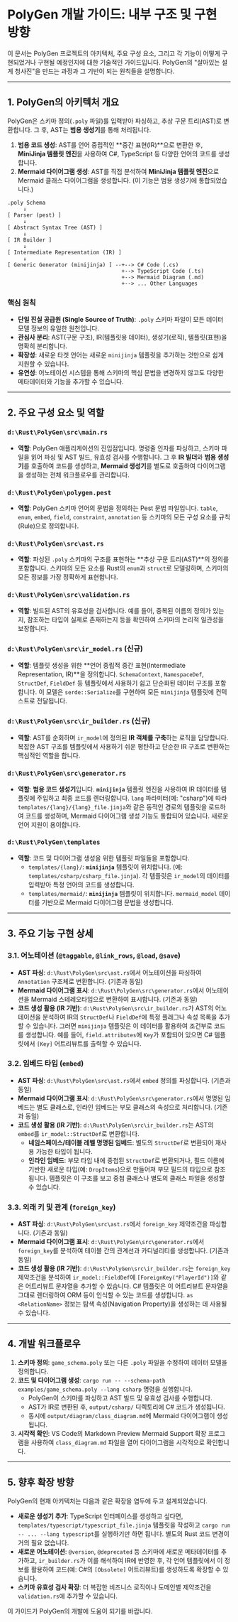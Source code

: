 # PolyGen 개발 가이드: 내부 구조 및 구현 방향

 이 문서는 PolyGen 프로젝트의 아키텍처, 주요 구성 요소, 그리고 각 기능이 어떻게 구현되었거나 구현될 예정인지에 대한 기술적인 가이드입니다. PolyGen의 "살아있는 설계 청사진"을 만드는 과정과 그 기반이 되는 원칙들을 설명합니다.

 ---

 ## 1. PolyGen의 아키텍처 개요

 PolyGen은 스키마 정의(`.poly` 파일)를 입력받아 파싱하고, 추상 구문 트리(AST)로 변환합니다. 그 후, AST는 **범용 생성기**를 통해 처리됩니다.

 1.  **범용 코드 생성**: AST를 언어 중립적인 **중간 표현(IR)**으로 변환한 후, **MiniJinja 템플릿 엔진**을 사용하여 C#, TypeScript 등 다양한 언어의 코드를 생성합니다.
 2.  **Mermaid 다이어그램 생성**: AST를 직접 분석하여 **MiniJinja 템플릿 엔진**으로 Mermaid 클래스 다이어그램을 생성합니다. (이 기능은 범용 생성기에 통합되었습니다.)

 ```
 .poly Schema
      ↓
 [ Parser (pest) ]
      ↓
 [ Abstract Syntax Tree (AST) ]
      ↓
 [ IR Builder ]
      ↓
 [ Intermediate Representation (IR) ]
      ↓
 [ Generic Generator (minijinja) ] --+--> C# Code (.cs)
                                     +--> TypeScript Code (.ts)
                                     +--> Mermaid Diagram (.md)
                                     +--> ... Other Languages
 ```

 ### 핵심 원칙

 *   **단일 진실 공급원 (Single Source of Truth)**: `.poly` 스키마 파일이 모든 데이터 모델 정보의 유일한 원천입니다.
 *   **관심사 분리**: AST(구문 구조), IR(템플릿용 데이터), 생성기(로직), 템플릿(표현)을 명확히 분리합니다.
 *   **확장성**: 새로운 타겟 언어는 새로운 `minijinja` 템플릿을 추가하는 것만으로 쉽게 지원할 수 있습니다.
 *   **유연성**: 어노테이션 시스템을 통해 스키마의 핵심 문법을 변경하지 않고도 다양한 메타데이터와 기능을 추가할 수 있습니다.

 ---

 ## 2. 주요 구성 요소 및 역할

 ### `d:\Rust\PolyGen\src\main.rs`
 *   **역할**: PolyGen 애플리케이션의 진입점입니다. 명령줄 인자를 파싱하고, 스키마 파일을 읽어 파싱 및 AST 빌드, 유효성 검사를 수행합니다. 그 후 **IR 빌더**와 **범용 생성기**를 호출하여 코드를 생성하고, **Mermaid 생성기**를 별도로 호출하여 다이어그램을 생성하는 전체 워크플로우를 관리합니다.

 ### `d:\Rust\PolyGen\polygen.pest`
 *   **역할**: PolyGen 스키마 언어의 문법을 정의하는 Pest 문법 파일입니다. `table`, `enum`, `embed`, `field`, `constraint`, `annotation` 등 스키마의 모든 구성 요소를 규칙(Rule)으로 정의합니다.

 ### `d:\Rust\PolyGen\src\ast.rs`
 *   **역할**: 파싱된 `.poly` 스키마의 구조를 표현하는 **추상 구문 트리(AST)**의 정의를 포함합니다. 스키마의 모든 요소를 Rust의 `enum`과 `struct`로 모델링하며, 스키마의 모든 정보를 가장 정확하게 표현합니다.

 ### `d:\Rust\PolyGen\src\validation.rs`
 *   **역할**: 빌드된 AST의 유효성을 검사합니다. 예를 들어, 중복된 이름의 정의가 있는지, 참조하는 타입이 실제로 존재하는지 등을 확인하여 스키마의 논리적 일관성을 보장합니다.

 ### `d:\Rust\PolyGen\src\ir_model.rs` (신규)
 *   **역할**: 템플릿 생성을 위한 **언어 중립적 중간 표현(Intermediate Representation, IR)**을 정의합니다. `SchemaContext`, `NamespaceDef`, `StructDef`, `FieldDef` 등 템플릿에서 사용하기 쉽고 단순화된 데이터 구조를 포함합니다. 이 모델은 `serde::Serialize`를 구현하여 모든 `minijinja` 템플릿에 컨텍스트로 전달됩니다.

 ### `d:\Rust\PolyGen\src\ir_builder.rs` (신규)
 *   **역할**: AST를 순회하며 `ir_model`에 정의된 **IR 객체를 구축**하는 로직을 담당합니다. 복잡한 AST 구조를 템플릿에서 사용하기 쉬운 평탄하고 단순한 IR 구조로 변환하는 핵심적인 역할을 합니다.

 ### `d:\Rust\PolyGen\src\generator.rs`
 *   **역할**: **범용 코드 생성기**입니다. **`minijinja`** 템플릿 엔진을 사용하여 IR 데이터를 템플릿에 주입하고 최종 코드를 렌더링합니다. `lang` 파라미터(예: "csharp")에 따라 `templates/{lang}/{lang}_file.jinja`와 같은 동적인 경로의 템플릿을 로드하여 코드를 생성하며, Mermaid 다이어그램 생성 기능도 통합되어 있습니다. 새로운 언어 지원이 용이합니다.

 ### `d:\Rust\PolyGen\templates`
 *   **역할**: 코드 및 다이어그램 생성을 위한 템플릿 파일들을 포함합니다.
     *   `templates/{lang}/`: **`minijinja`** 템플릿이 위치합니다. (예: `templates/csharp/csharp_file.jinja`). 각 템플릿은 `ir_model`의 데이터를 입력받아 특정 언어의 코드를 생성합니다.
     *   `templates/mermaid/`: **`minijinja`** 템플릿이 위치합니다. `mermaid_model` 데이터를 기반으로 Mermaid 다이어그램 문법을 생성합니다.

 ---

 ## 3. 주요 기능 구현 상세

 ### 3.1. 어노테이션 (`@taggable`, `@link_rows`, `@load`, `@save`)

 *   **AST 파싱**: `d:\Rust\PolyGen\src\ast.rs`에서 어노테이션을 파싱하여 `Annotation` 구조체로 변환합니다. (기존과 동일)
 *   **Mermaid 다이어그램 표시**: `d:\Rust\PolyGen\src\generator.rs`에서 어노테이션을 Mermaid 스테레오타입으로 변환하여 표시합니다. (기존과 동일)
 *   **코드 생성 활용 (IR 기반)**: `d:\Rust\PolyGen\src\ir_builder.rs`가 AST의 어노테이션을 분석하여 IR의 `StructDef`나 `FieldDef`에 특정 플래그나 속성 목록을 추가할 수 있습니다. 그러면 `minijinja` 템플릿은 이 데이터를 활용하여 조건부로 코드를 생성합니다. 예를 들어, `field.attributes`에 `Key`가 포함되어 있으면 C# 템플릿에서 `[Key]` 어트리뷰트를 출력할 수 있습니다.

 ### 3.2. 임베드 타입 (`embed`)

 *   **AST 파싱**: `d:\Rust\PolyGen\src\ast.rs`에서 `embed` 정의를 파싱합니다. (기존과 동일)
 *   **Mermaid 다이어그램 표시**: `d:\Rust\PolyGen\src\generator.rs`에서 명명된 임베드는 별도 클래스로, 인라인 임베드는 부모 클래스의 속성으로 처리합니다. (기존과 동일)
 *   **코드 생성 활용 (IR 기반)**: `d:\Rust\PolyGen\src\ir_builder.rs`는 AST의 `embed`를 `ir_model::StructDef`로 변환합니다. 
     *   **네임스페이스/테이블 레벨 명명된 임베드**: 별도의 `StructDef`로 변환되어 재사용 가능한 타입이 됩니다.
     *   **인라인 임베드**: 부모 타입 내에 중첩된 `StructDef`로 변환되거나, 필드 이름에 기반한 새로운 타입(예: `DropItems`)으로 만들어져 부모 필드의 타입으로 참조됩니다. 템플릿은 이 구조를 보고 중첩 클래스나 별도의 클래스 파일을 생성할 수 있습니다.

 ### 3.3. 외래 키 및 관계 (`foreign_key`)

 *   **AST 파싱**: `d:\Rust\PolyGen\src\ast.rs`에서 `foreign_key` 제약조건을 파싱합니다. (기존과 동일)
 *   **Mermaid 다이어그램 표시**: `d:\Rust\PolyGen\src\generator.rs`에서 `foreign_key`를 분석하여 테이블 간의 관계선과 카디널리티를 생성합니다. (기존과 동일)
 *   **코드 생성 활용 (IR 기반)**: `d:\Rust\PolyGen\src\ir_builder.rs`는 `foreign_key` 제약조건을 분석하여 `ir_model::FieldDef`에 `[ForeignKey("PlayerId")]`와 같은 어트리뷰트 문자열을 추가할 수 있습니다. C# 템플릿은 이 어트리뷰트 문자열을 그대로 렌더링하여 ORM 등이 인식할 수 있는 코드를 생성합니다. `as <RelationName>` 정보는 탐색 속성(Navigation Property)을 생성하는 데 사용될 수 있습니다.

 ---

 ## 4. 개발 워크플로우

 1.  **스키마 정의**: `game_schema.poly` 또는 다른 `.poly` 파일을 수정하여 데이터 모델을 정의합니다.
 2.  **코드 및 다이어그램 생성**: `cargo run -- --schema-path examples/game_schema.poly --lang csharp` 명령을 실행합니다.
     *   PolyGen이 스키마를 파싱하고 AST 빌드 및 유효성 검사를 수행합니다.
     *   AST가 IR로 변환된 후, `output/csharp/` 디렉토리에 C# 코드가 생성됩니다.
     *   동시에 `output/diagram/class_diagram.md`에 Mermaid 다이어그램이 생성됩니다.
 3.  **시각적 확인**: VS Code의 Markdown Preview Mermaid Support 확장 프로그램을 사용하여 `class_diagram.md` 파일을 열어 다이어그램을 시각적으로 확인합니다.

 ---

 ## 5. 향후 확장 방향

 PolyGen의 현재 아키텍처는 다음과 같은 확장을 염두에 두고 설계되었습니다.

 *   **새로운 생성기 추가**: TypeScript 인터페이스를 생성하고 싶다면, `templates/typescript/typescript_file.jinja` 템플릿을 작성하고 `cargo run -- ... --lang typescript`를 실행하기만 하면 됩니다. 별도의 Rust 코드 변경이 거의 필요 없습니다.
 *   **새로운 어노테이션**: `@version`, `@deprecated` 등 스키마에 새로운 메타데이터를 추가하고, `ir_builder.rs`가 이를 해석하여 IR에 반영한 후, 각 언어 템플릿에서 이 정보를 활용하여 코드(예: C#의 `[Obsolete]` 어트리뷰트)를 생성하도록 확장할 수 있습니다.
 *   **스키마 유효성 검사 확장**: 더 복잡한 비즈니스 로직이나 도메인별 제약조건을 `validation.rs`에 추가할 수 있습니다.

 이 가이드가 PolyGen의 개발에 도움이 되기를 바랍니다.